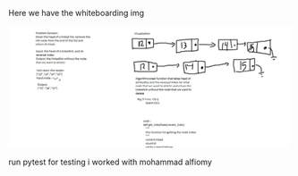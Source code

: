 Here we have the whiteboarding img 

![WhiteBoardingImg](../../../assets/linkedlist3.png)

run pytest for testing 
i worked with mohammad alfiomy